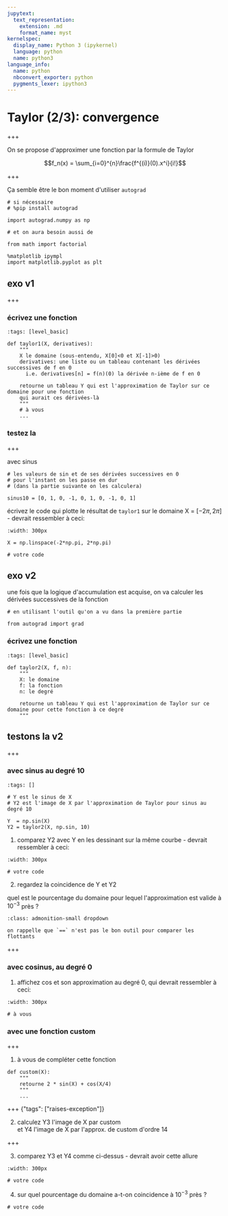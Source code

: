 ```yaml
---
jupytext:
  text_representation:
    extension: .md
    format_name: myst
kernelspec:
  display_name: Python 3 (ipykernel)
  language: python
  name: python3
language_info:
  name: python
  nbconvert_exporter: python
  pygments_lexer: ipython3
---
```


# Taylor (2/3): convergence

+++

On se propose d'approximer une fonction par la formule de Taylor

$$f_n(x) = \sum_{i=0}^{n}\frac{f^{(i)}(0).x^i}{i!}$$

+++

Ça semble être le bon moment d'utiliser `autograd`

```{code-cell} ipython3
# si nécessaire
# %pip install autograd

import autograd.numpy as np
```

```{code-cell} ipython3
# et on aura besoin aussi de 

from math import factorial

%matplotlib ipympl
import matplotlib.pyplot as plt
```

## exo v1

+++

### écrivez une fonction

```{code-cell} ipython3
:tags: [level_basic]

def taylor1(X, derivatives):
    """
    X le domaine (sous-entendu, X[0]<0 et X[-1]>0)
    derivatives: une liste ou un tableau contenant les dérivées successives de f en 0
      i.e. derivatives[n] = f(n)(0) la dérivée n-ième de f en 0

    retourne un tableau Y qui est l'approximation de Taylor sur ce domaine pour une fonction
    qui aurait ces dérivées-là
    """
    # à vous
    ...
```

### testez la

+++

avec sinus

```{code-cell} ipython3
# les valeurs de sin et de ses dérivées successives en 0
# pour l'instant on les passe en dur
# (dans la partie suivante on les calculera)

sinus10 = [0, 1, 0, -1, 0, 1, 0, -1, 0, 1]
```

écrivez le code qui plotte le résultat de `taylor1` sur le domaine X = $[-2\pi, 2\pi]$ - devrait ressembler à ceci:

```{image} media/taylor2-v1.png
:width: 300px
```

```{code-cell} ipython3
X = np.linspace(-2*np.pi, 2*np.pi)
```

```{code-cell} ipython3
# votre code
```

## exo v2

une fois que la logique d'accumulation est acquise, on va calculer les dérivées successives de la fonction

```{code-cell} ipython3
# en utilisant l'outil qu'on a vu dans la première partie

from autograd import grad
```

### écrivez une fonction

```{code-cell} ipython3
:tags: [level_basic]

def taylor2(X, f, n):
    """
    X: le domaine
    f: la fonction
    n: le degré
    
    retourne un tableau Y qui est l'approximation de Taylor sur ce domaine pour cette fonction à ce degré
    """
```

## testons la v2

+++

### avec sinus au degré 10

```{code-cell} ipython3
:tags: []

# Y est le sinus de X
# Y2 est l'image de X par l'approximation de Taylor pour sinus au degré 10

Y  = np.sin(X)
Y2 = taylor2(X, np.sin, 10)
```

1. comparez Y2 avec Y en les dessinant sur la même courbe - devrait ressembler à ceci:

```{image} media/taylor2-v2-sin.png
:width: 300px
```

```{code-cell} ipython3
# votre code
```

2. regardez la coincidence de Y et Y2

quel est le pourcentage du domaine pour lequel l'approximation est valide à $10^{-3}$ près ?

````{admonition} rappel
:class: admonition-small dropdown

on rappelle que `==` n'est pas le bon outil pour comparer les flottants
````

+++

### avec cosinus, au degré 0

1. affichez cos et son approximation au degré 0, qui devrait ressembler à ceci:

```{image} media/taylor2-v2-cos.png
:width: 300px
```

```{code-cell} ipython3
# à vous
```

### avec une fonction custom

+++

1. à vous de compléter cette fonction

```{code-cell} ipython3
def custom(X):
    """
    retourne 2 * sin(X) + cos(X/4)
    """
    ...
```

+++ {"tags": ["raises-exception"]}

2. calculez Y3 l'image de X par custom  
   et Y4 l'image de X par l'approx. de custom d'ordre 14

+++

3. comparez Y3 et Y4 comme ci-dessus - devrait avoir cette allure

```{image} media/taylor2-v2-custom.png
:width: 300px
```

```{code-cell} ipython3
# votre code
```

4. sur quel pourcentage du domaine a-t-on coincidence à $10^{-3}$ près ?

```{code-cell} ipython3
# votre code
```
